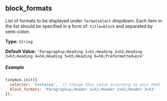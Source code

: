 ## block_formats

List of formats to be displayed under `formatselect` dropdown. Each item in the list should be specified in a form of: `title=block` and separated by semi-colon.

**Type:** `String`

**Default Value:** `'Paragraph=p;Heading 1=h1;Heading 2=h2;Heading 3=h3;Heading 4=h4;Heading 5=h5;Heading 6=h6;Preformatted=pre'`

##### Example

```js
tinymce.init({
  selector: 'textarea',  // change this value according to your html
  block_formats: 'Paragraph=p;Header 1=h1;Header 2=h2;Header 3=h3'
});
```
